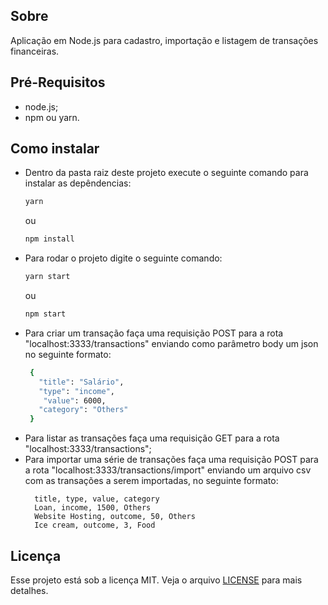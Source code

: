 <h2>Sobre</h2>
<p>Aplicação em Node.js para cadastro, importação e listagem de transações financeiras.</p>

<h2>Pré-Requisitos</h2>
<ul>
  <li>node.js;</li>
  <li>npm ou yarn.</li>
</ul>

<h2>Como instalar</h2>
<ul>
  <li>
    Dentro da pasta raiz deste projeto execute o seguinte comando para instalar as depêndencias: 
   
   ```bash
   yarn
   ```
   
   ou 
   
   ```bash
   npm install
   ```
  </li>
  
  <li>
    Para rodar o projeto digite o seguinte comando:
    
   ```bash
   yarn start
   ```
   
   ou 
   
   ```bash
   npm start
   ```
  </li>

<li>
    Para criar um transação faça uma requisição POST para a rota "localhost:3333/transactions" enviando como parâmetro body um json no seguinte formato:
   
   ```bash
    {
      "title": "Salário",
      "type": "income",
       "value": 6000,
      "category": "Others"
    }
   
   ```
  </li>
  
  <li>
    Para listar as transações faça uma requisição GET para a rota "localhost:3333/transactions";
  </li>
  
  <li>
    Para importar uma série de transações faça uma requisição POST para a rota "localhost:3333/transactions/import" enviando um arquivo csv com as transações a serem importadas, no seguinte formato:
    
      
      title, type, value, category
      Loan, income, 1500, Others
      Website Hosting, outcome, 50, Others
      Ice cream, outcome, 3, Food
      

 
    
  </li>
</ul>



<h2>Licença</h2>
<p>Esse projeto está sob a licença MIT. Veja o arquivo <a href="../LICENSE.md">LICENSE</a> para mais detalhes.</p>

